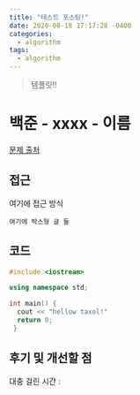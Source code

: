 ```yaml
---
title: "테스트 포스팅!"
date: 2020-08-18 17:17:28 -0400
categories: 
  - algorithm
tags:
  - algorithm
---
```


> 템플릿!!  

백준 - xxxx - 이름
=============
 
[문제 출처](https://www.acmicpc.net/problem/7576)

## 접근  
여기에 접근 방식

```
여기에 박스형 글 들
```

## 코드  
```c++
#include <iostream>

using namespace std;

int main() {
  cout << "hellow taxol!"
  return 0;
 }
```

## 후기 및 개선할 점

대충 걸린 시간 : 
